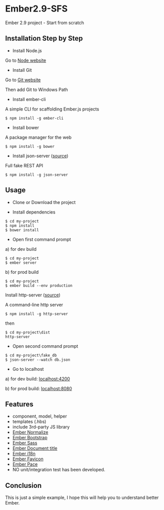 # Ember2.9-SFS
Ember 2.9 project - Start from scratch

## Installation Step by Step
- Install Node.js

Go to [Node website](https://nodejs.org/en/)

- Install Git

Go to [Git website](https://git-scm.com/)

Then add Git to Windows Path

- Install ember-cli

A simple CLI for scaffolding Ember.js projects
```
$ npm install -g ember-cli
```

- Install bower

A package manager for the web
```
$ npm install -g bower
```

- Install json-server ([source](https://github.com/typicode/json-server))

Full fake REST API
```
$ npm install -g json-server
```
## Usage

- Clone or Download the project

- Install dependencies
```
$ cd my-project
$ npm install
$ bower install
```

- Open first command prompt

a) for dev build
```
$ cd my-project
$ ember server
```

b) for prod build

```
$ cd my-project
$ ember build --env production
```

Install http-server ([source](https://github.com/indexzero/http-server))

A command-line http server
```
$ npm install -g http-server
```
then 

```
$ cd my-project\dist
http-server
```

- Open second command prompt
```
$ cd my-project\fake_db
$ json-server --watch db.json
```

- Go to localhost

a) for dev build: [localhost:4200](http://localhost:4200/)

b) for prod build: [localhost:8080](http://localhost:8080/)

## Features

- component, model, helper
- templates (.hbs)
- include 3rd-party JS library
- [Ember Normalize](https://github.com/HeroicEric/ember-normalize)
- [Ember Bootstrap](https://github.com/kaliber5/ember-bootstrap)
- [Ember Sass](https://github.com/aexmachina/ember-cli-sass)
- [Ember Document title](https://github.com/kimroen/ember-cli-document-title)
- [Ember i18n](https://github.com/jamesarosen/ember-i18n)
- [Ember Favicon](https://github.com/davewasmer/ember-cli-favicon)
- [Ember Pace](https://github.com/vectart/ember-cli-pace)
- NO unit/integration test has been developed.

## Conclusion

This is just a simple example, I hope this will help you to understand better Ember.
